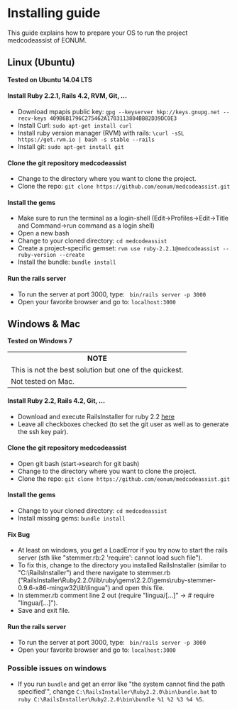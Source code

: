 # Installing guide
This guide explains how to prepare your OS to run the project medcodeassist of EONUM.

## Linux (Ubuntu)
<b> Tested on Ubuntu 14.04 LTS </b>

#### Install Ruby 2.2.1, Rails 4.2, RVM, Git, ...

* Download mpapis public key: ``` gpg --keyserver hkp://keys.gnupg.net --recv-keys 409B6B1796C275462A1703113804BB82D39DC0E3 ```
* Install Curl: ``` sudo apt-get install curl ```
* Install ruby version manager (RVM) with rails: ```\curl -sSL https://get.rvm.io | bash -s stable --rails```
* Install git: ``` sudo apt-get install git ```

#### Clone the git repository medcodeassist
* Change to the directory where you want to clone the project.
* Clone the repo: ``` git clone https://github.com/eonum/medcodeassist.git ```

#### Install the gems
* Make sure to run the terminal as a login-shell (Edit->Profiles->Edit->Title and Command->run command as a login shell)
* Open a new bash
* Change to your cloned directory: ```cd medcodeassist ```
* Create a project-specific gemset: ``` rvm use ruby-2.2.1@medcodeassist --ruby-version --create ```
* Install the bundle: ``` bundle install ```

#### Run the rails server
* To run the server at port 3000, type: ``` bin/rails server -p 3000```
* Open your favorite browser and go to: ``` localhost:3000 ```

## Windows & Mac
<b> Tested on Windows 7 </b>

<table>
<th>NOTE</th>
<tr><td>This is not the best solution but one of the quickest.</td></tr>
<tr><td>Not tested on Mac.</td></tr>
</table>

#### Install Ruby 2.2, Rails 4.2, Git, ...

* Download and execute RailsInstaller for ruby 2.2 <a href="http://railsinstaller.org">here<a>
* Leave all checkboxes checked (to set the git user as well as to generate the ssh key pair).

#### Clone the git repository medcodeassist
* Open git bash (start->search for git bash)
* Change to the directory where you want to clone the project.
* Clone the repo: ``` git clone https://github.com/eonum/medcodeassist.git ```

#### Install the gems
* Change to your cloned directory: ```cd medcodeassist ```
* Install missing gems: ``` bundle install ```

#### Fix Bug
* At least on windows, you get a LoadError if you try now to start the rails server (sth like "stemmer.rb:2 'require': cannot load such file").
* To fix this, change to the directory you installed RailsInstaller (similar to "C:\RailsInstaller") and there navigate to stemmer.rb ("RailsInstaller\Ruby2.2.0\lib\ruby\gems\2.2.0\gems\ruby-stemmer-0.9.6-x86-mingw32\lib\lingua\") and open this file.
* In stemmer.rb comment line 2 out (require "lingua/[...]" -> # require "lingua/[...]").
* Save and exit file.

#### Run the rails server
* To run the server at port 3000, type: ``` bin/rails server -p 3000```
* Open your favorite browser and go to: ``` localhost:3000 ```

### Possible issues on windows
* If you run ``` bundle ``` and get an error like "the system cannot find the path specified'", change ```C:\RailsInstaller\Ruby2.2.0\bin\bundle.bat``` to ```ruby C:\RailsInstaller\Ruby2.2.0\bin\bundle %1 %2 %3 %4 %5```.
